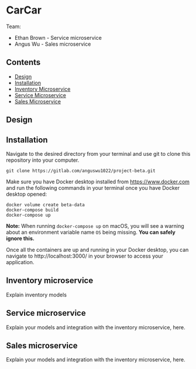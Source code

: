 # CarCar

Team:

- Ethan Brown - Service microservice
- Angus Wu - Sales microservice

## Contents

- [Design](#design)
- [Installation](#installation)
- [Inventory Microservice](#inventory-microservice)
- [Service Microservice](#service-microservice)
- [Sales Microservice](#sales-microservice)

## Design

## Installation

Navigate to the desired directory from your terminal and use git to clone this repository into your computer.

```
git clone https://gitlab.com/anguswu1022/project-beta.git
```

Make sure you have Docker desktop installed from https://www.docker.com and run the following commands in your terminal once you have Docker desktop opened:

```
docker volume create beta-data
docker-compose build
docker-compose up
```
**Note:** When running ```docker-compose up``` on macOS, you will see a warning about an environment variable name ```OS``` being missing. **You can safely ignore this.**

Once all the containers are up and running in your Docker desktop, you can navigate to http://localhost:3000/ in your browser to access your application.

## Inventory microservice

Explain inventory models

## Service microservice

Explain your models and integration with the inventory
microservice, here.

## Sales microservice

Explain your models and integration with the inventory
microservice, here.
